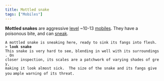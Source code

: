 ```yaml
---
title: Mottled snake
tags: ["Mobiles"]
---
```

**Mottled snakes** are aggressive [level](level "wikilink") ~10-13
[mobiles](mobile "wikilink"). They have a poisonous bite, and can
[sneak](sneak "wikilink").

`A mottled snake is sneaking here, ready to sink its fangs into flesh.`
`> `**`look snake`**
`This snake is very hard to see, blending in well with its surroundings. On`
`closer inspection, its scales are a patchwork of varying shades of grey,`
`making it look almost sick.  The size of the snake and its fangs give you`
`ample warning of its threat.`
